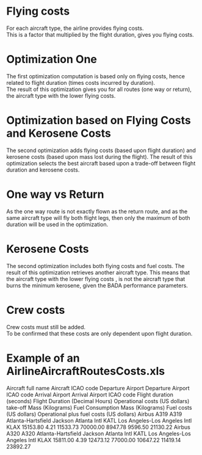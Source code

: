 # Flying costs   

For each aircraft type, the airline provides flying costs.   
This is a factor that multiplied by the flight duration, gives you flying costs.

# Optimization One  
The first optimization computation is based only on flying costs, hence related to flight duration (times costs incurred by duration).   
The result of this optimization gives you for all routes (one way or return), the aircraft type with the lower flying costs.

# Optimization based on Flying Costs and Kerosene Costs
The second optimization adds flying costs (based upon flight duration) and kerosene costs (based upon mass lost during the flight).
The result of this optimization selects the best aircraft based upon a trade-off between flight duration and kerosene costs.


# One way vs Return   
As the one way route is not exactly flown as the return route, and as the same aircraft type will fly both flight legs, then only the maximum of both duration will be used in the optimization.

# Kerosene Costs   
The second optimization includes both flying costs and fuel costs. The result of this optimization retrieves another aircraft type. This means that the aircraft type with the lower flying costs , is not the aircraft type that burns the minimum kerosene, given the BADA performance parameters.

# Crew costs  
Crew costs must still be added.   
To be confirmed that these costs are only dependent upon flight duration.

# Example of an AirlineAircraftRoutesCosts.xls

Aircraft full name	Aircraft ICAO code	Departure Airport	Departure Airport ICAO code	Arrival Airport	Arrival Airport ICAO code	Flight duration (seconds)	Flight Duration (Decimal Hours)	Operational costs (US dollars)	take-off Mass (Kilograms)	Fuel Consumption Mass (Kilograms)	Fuel costs (US dollars)	Operational plus fuel costs (US dollars)
Airbus A319	A319	Atlanta-Hartsfield Jackson Atlanta Intl	KATL	Los Angeles-Los Angeles Intl	KLAX	15153.80	4.21	11533.73	70000.00	8947.78	9596.50	21130.22
Airbus A320	A320	Atlanta-Hartsfield Jackson Atlanta Intl	KATL	Los Angeles-Los Angeles Intl	KLAX	15811.00	4.39	12473.12	77000.00	10647.22	11419.14	23892.27

